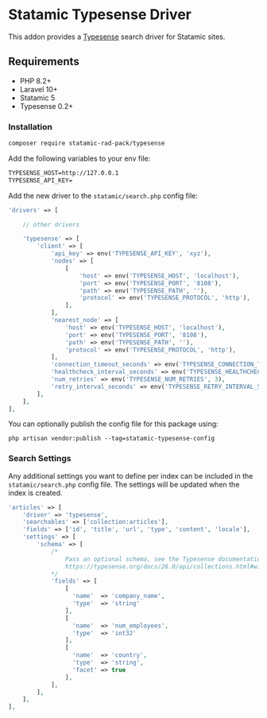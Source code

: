 # Statamic Typesense Driver

This addon provides a [Typesense](https://typesense.org) search driver for Statamic sites.

## Requirements

* PHP 8.2+
* Laravel 10+
* Statamic 5
* Typesense 0.2+

### Installation

```bash
composer require statamic-rad-pack/typesense
```

Add the following variables to your env file:

```txt
TYPESENSE_HOST=http://127.0.0.1
TYPESENSE_API_KEY=
```

Add the new driver to the `statamic/search.php` config file:

```php
'drivers' => [

    // other drivers

    'typesense' => [
        'client' => [
    	    'api_key' => env('TYPESENSE_API_KEY', 'xyz'),
            'nodes' => [
                [
                    'host' => env('TYPESENSE_HOST', 'localhost'),
                    'port' => env('TYPESENSE_PORT', '8108'),
                    'path' => env('TYPESENSE_PATH', ''),
                    'protocol' => env('TYPESENSE_PROTOCOL', 'http'),
                ],
            ],
            'nearest_node' => [
                'host' => env('TYPESENSE_HOST', 'localhost'),
                'port' => env('TYPESENSE_PORT', '8108'),
                'path' => env('TYPESENSE_PATH', ''),
                'protocol' => env('TYPESENSE_PROTOCOL', 'http'),
            ],
            'connection_timeout_seconds' => env('TYPESENSE_CONNECTION_TIMEOUT_SECONDS', 2),
            'healthcheck_interval_seconds' => env('TYPESENSE_HEALTHCHECK_INTERVAL_SECONDS', 30),
            'num_retries' => env('TYPESENSE_NUM_RETRIES', 3),
            'retry_interval_seconds' => env('TYPESENSE_RETRY_INTERVAL_SECONDS', 1),
        ],
    ],
],
```

You can optionally publish the config file for this package using:

```
php artisan vendor:publish --tag=statamic-typesense-config
```

### Search Settings

Any additional settings you want to define per index can be included in the `statamic/search.php` config file. The settings will be updated when the index is created.

```php
'articles' => [
    'driver' => 'typesense',
    'searchables' => ['collection:articles'],
    'fields' => ['id', 'title', 'url', 'type', 'content', 'locale'],
    'settings' => [
        'schema' => [
            /*
                Pass an optional schema, see the Typesense documentation for more info:
                https://typesense.org/docs/26.0/api/collections.html#with-pre-defined-schema
            */
            'fields' => [
                [
                  'name'  => 'company_name',
                  'type'  => 'string'
                ],
                [
                  'name'  => 'num_employees',
                  'type'  => 'int32'
                ],
                [
                  'name'  => 'country',
                  'type'  => 'string',
                  'facet' => true
                ], 
            ],
        ],
    ],
],
```
